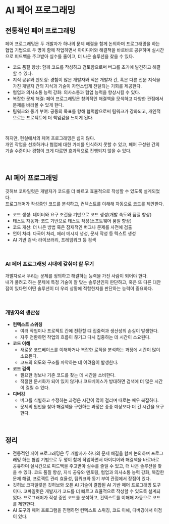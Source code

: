 # AI 페어 프로그래밍

## 전통적인 페어 프로그래밍

페어 프로그래밍은 두 개발자가 하나의 문제 해결을 함께 논의하며 프로그래밍을 하는 협업 기법으로 두 명이 함께 작업하면서 아이디어와 해결책을 바로바로 공유하며 실시간으로 피드백을 주고받아 실수를 줄이고, 더 나은 솔루션을 찾을 수 있다.  
 - 코드 품질 향상: 함께 코드를 작성하고 검토함으로써 버그를 초기에 발견하고 해결할 수 있다.
 - 지식 공유와 멘토링: 경험이 많은 개발자와 적은 개발자 간, 혹은 다른 전문 지식을 가진 개발자 간의 지식과 기술이 자연스럽게 전달되는 기회를 제공한다.
 - 협업과 의사소통 능력 강화: 의사소통과 협업 능력을 향상시킬 수 있다.
 - 복잡한 문제 해결: 페어 프로그래밍은 창의적인 해결책을 모색하고 다양한 관점에서 문제를 바라볼 수 있게 한다.
 - 팀워크와 동기 부여: 공동의 목표를 향해 협력함으로써 팀워크가 강화되고, 개인적으로는 프로젝트에 더 책임감을 느끼게 된다.

<br/>

하지만, 현실에서의 페어 프로그래밍은 쉽지 않다.  
개인 작업을 선호하거나 협업에 대한 가치를 인식하지 못할 수 있고, 페어 구성원 간의 기술 수준이나 경험이 크게 다르면 효과적으로 진행되지 않을 수 있다.  

<br/>

## AI 페어 프로그래밍

깃허브 코파일럿은 개발자가 코드를 더 빠르고 효율적으로 작성할 수 있도록 설계되었다.  
프로그래머가 작성중인 코드를 분석하고, 컨텍스트를 이해해 자동으로 코드를 제안한다.  

 - 코드 생성: 데이터와 요구 조건을 기반으로 코드 생성(개발 속도와 품질 향상)
 - 테스트 자동화: 코드 기반으로 테스트 작성(소프트웨어 품질 향상)
 - 코드 개선: 더 나은 방법 혹은 잠재적인 버그나 문제를 사전에 검출
 - 언어 처리: 다국어 처리, 에러 메시지 생성, 문서 작성 등 텍스트 생성
 - AI 기반 검색: 라이브러리, 프레임워크 등 검색

<br/>

### AI 페어 프로그래밍 시대에 갖춰야 할 무기

개발자로서 우리는 문제를 정의하고 해결하는 능력을 가진 사람이 되어야 한다.  
내가 풀려고 하는 문제에 특정 기술이 잘 맞는 솔루션인지 판단하고, 혹은 또 다른 대안점이 있다면 어떤 솔루션이 더 우리 상황에 적합한지를 판단하는 능력이 중요하다.  

<br/>

### 개발자의 생산성

 - __컨텍스트 스위칭__
    - 여러 작업이나 프로젝트 간에 전환할 떄 집중력과 생산성의 손실이 발생한다.
    - 자주 전환하면 작업의 흐름이 끊기고 다시 집중하는 데 시간이 소요된다.
 - __코드 이해__
    - 새로운 코드베이스를 이해하거나 복잡한 로직을 분석하는 과정에 시간이 많이 소요된다.
    - 코드의 의도와 구조를 파악하는 데 어려움이 발생한다.
 - __코드 검색__
    - 필요한 정보나 기존 코드를 찾는 데 시간을 소비한다.
    - 적절한 문서화가 되어 있지 않거나 코드베이스가 방대하면 검색에 더 많은 시간이 걸릴 수 있다.
 - __디버깅__
    - 버그를 식별하고 수정하는 과정은 시간이 많이 걸리며 때로는 매우 복잡하다.
    - 문제의 원인을 찾아 해결책을 구현하는 과정은 종종 예상보다 더 긴 시간을 요구한다.

<br/>

## 정리

 - 전통적인 페어 프로그래밍은 두 개발자가 하나의 문제 해결을 함께 논의하며 프로그래밍 하는 협업 기법으로 두 명이 함께 작업하면서 아이디어와 해결책을 바로바로 공유하며 실시간으로 피드백을 주고받아 실수를 줄일 수 있고, 더 나은 솔루션을 찾을 수 있다. 코드 품질 향상, 지식 공유와 멘토링, 협업과 의사소통 능력 강화, 복잡한 문제 해결, 프로젝트 관리 효율성, 팀워크와 동기 부여 관점에서 장점이 있다.
 - 깃허브 코파일럿은 깃허브와 오픈 AI 기술이 결합된 AI 기반 페어 프로그래밍 도구이다. 코파일럿은 개발자가 코드를 더 빠르고 효율적으로 작성할 수 있도록 설계되었다. 프로그래머가 작성 중인 코드를 분석하고, 컨텍스트를 이해해 자동으로 코드를 제한한다.
 - AI 도구와 페어 프로그램을 진행하면 컨텍스트 스위칭, 코드 이해, 디버깅에서 이점이 있다.

